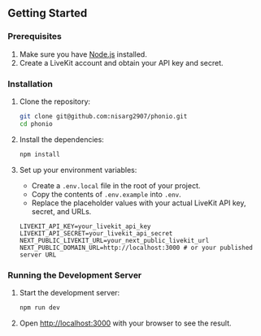 ## Getting Started

### Prerequisites

1. Make sure you have [Node.js](https://nodejs.org/) installed.
2. Create a LiveKit account and obtain your API key and secret.

### Installation

1. Clone the repository:
   ```bash
   git clone git@github.com:nisarg2907/phonio.git
   cd phonio
   ```

2. Install the dependencies:
   ```bash
   npm install
   ```

3. Set up your environment variables:
   - Create a `.env.local` file in the root of your project.
   - Copy the contents of `.env.example` into `.env`.
   - Replace the placeholder values with your actual LiveKit API key, secret, and URLs.

   ```env
   LIVEKIT_API_KEY=your_livekit_api_key
   LIVEKIT_API_SECRET=your_livekit_api_secret
   NEXT_PUBLIC_LIVEKIT_URL=your_next_public_livekit_url
   NEXT_PUBLIC_DOMAIN_URL=http://localhost:3000 # or your published server URL
   ```

### Running the Development Server

1. Start the development server:
   ```bash
   npm run dev
   ```

2. Open [http://localhost:3000](http://localhost:3000) with your browser to see the result.
